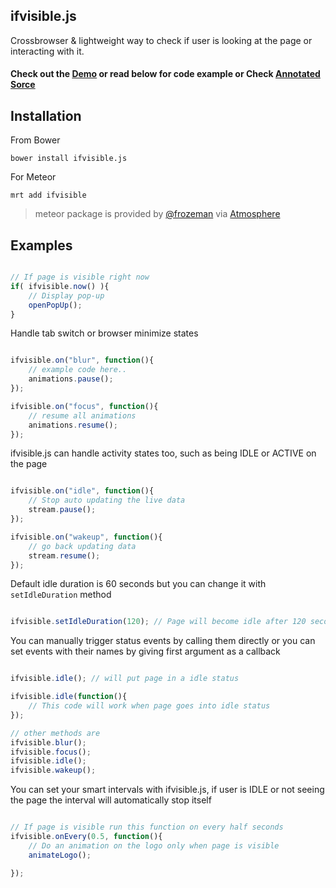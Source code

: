 ifvisible.js
------------

Crossbrowser & lightweight way to check if user is looking at the page or interacting with it.

#### Check out the [Demo](http://serkanyersen.github.com/ifvisible.js/demo.html) or read below for code example or Check [Annotated Sorce](http://serkanyersen.github.com/ifvisible.js/docs/ifvisible.html)


## Installation
From Bower
```
bower install ifvisible.js
```

For Meteor
```
mrt add ifvisible
```
> meteor package is provided by [@frozeman](https://github.com/frozeman/meteor-ifvisible.js) via [Atmosphere](https://atmosphere.meteor.com/package/ifvisible)

## Examples

```javascript

// If page is visible right now
if( ifvisible.now() ){
	// Display pop-up
	openPopUp();
}

```

Handle tab switch or browser minimize states

```javascript

ifvisible.on("blur", function(){
	// example code here..
	animations.pause();
});

ifvisible.on("focus", function(){
	// resume all animations
	animations.resume();
});

```

ifvisible.js can handle activity states too, such as being IDLE or ACTIVE on the page

```javascript

ifvisible.on("idle", function(){
	// Stop auto updating the live data
	stream.pause();
});

ifvisible.on("wakeup", function(){
	// go back updating data
	stream.resume();
});

```

Default idle duration is 60 seconds but you can change it with `setIdleDuration` method

```javascript

ifvisible.setIdleDuration(120); // Page will become idle after 120 seconds

```

You can manually trigger status events by calling them directly or you can set events with their names by giving first argument as a callback

```javascript

ifvisible.idle(); // will put page in a idle status

ifvisible.idle(function(){
	// This code will work when page goes into idle status
});

// other methods are
ifvisible.blur();
ifvisible.focus();
ifvisible.idle();
ifvisible.wakeup();

```

You can set your smart intervals with ifvisible.js, if user is IDLE or not seeing the page the interval will automatically stop itself

```javascript

// If page is visible run this function on every half seconds
ifvisible.onEvery(0.5, function(){
    // Do an animation on the logo only when page is visible
	animateLogo();

});

```

